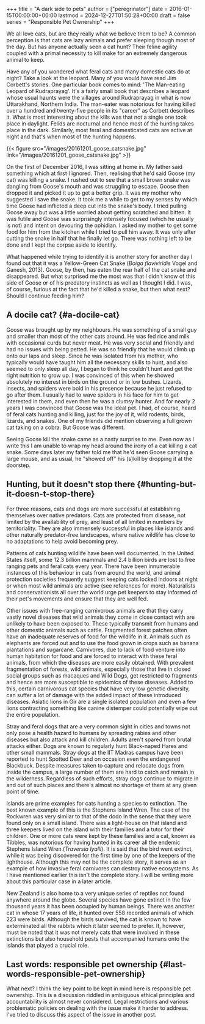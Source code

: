 +++
title = "A dark side to pets"
author = ["peregrinator"]
date = 2016-01-15T00:00:00+00:00
lastmod = 2024-12-27T01:50:28+00:00
draft = false
series = "Responsible Pet Ownership"
+++

We all love cats, but are they really what we believe them to be? A
common perception is that cats are lazy animals and prefer sleeping
though most of the day. But has anyone actually seen a cat hunt? Their
feline agility coupled with a primal necessity to kill make for an
extremely dangerous animal to keep.

Have any of you wondered what feral cats and many domestic cats do at
night? Take a look at the leopard. Many of you would have read Jim
Corbett's stories. One particular book comes to mind: 'The Man-eating
Leopard of Rudraprayag'. It's a fairly small book that describes a
leopard whose usual haunts were the villages around Rudraprayag in
what is now Uttarakhand, Northern India. The man-eater was notorious
for having killed over a hundred and twenty-five people in its
"career" as Corbett describes it. What is most interesting about the
kills was that not a single one took place in daylight. Felids are
nocturnal and hence most of the hunting takes place in the
dark. Similarly, most feral and domesticated cats are active at night
and that's when most of the hunting happens.

{{< figure src="/images/20161201_goose_catsnake.jpg" link="/images/20161201_goose_catsnake.jpg" >}}

On the first of December 2016, I was sitting at home in. My father
said something which at first I ignored. Then, realising that he'd
said Goose (my cat) was killing a snake. I rushed out to see that a
small brown snake was dangling from Goose's mouth and was struggling
to escape. Goose then dropped it and picked it up to get a better
grip. It was my mother who suggested I save the snake. It took me a
while to get to my senses by which time Goose had inflicted a deep cut
into the snake's body. I tried pulling Goose away but was a little
worried about getting scratched and bitten. It was futile and Goose
was surprisingly intensely focused (which he usually is not) and
intent on devouring the ophidian. I asked my mother to get some food
for him from the kitchen while I tried to pull him away. It was only
after cutting the snake in half that he finally let go. There was
nothing left to be done and I kept the corpse aside to identify.

What happened while trying to identify it is another story for another
day I found out that it was a Yellow-Green Cat Snake (_Boiga
flaviviridis_ Vogel and Ganesh, 2013). Goose, by then, has eaten the
rear half of the cat snake and disappeared. But what surprised me the
most was that I didn't know of this side of Goose or of his predatory
instincts as well as I thought I did. I was, of course, furious at the
fact that he'd killed a snake, but then what next? Should I continue
feeding him?


## A docile cat? {#a-docile-cat}

Goose was brought up by my neighbours. He was something of a small guy
and smaller than most of the other cats around. He was fed rice and
milk with occasional curds but never meat. He was very social and
friendly and had no issues with being petted. He was so friendly that
he would climb up onto our laps and sleep. Since he was isolated from
his mother, who typically would have taught him all the necessary
skills to hunt, and also seemed to only sleep all day, I began to
think he couldn't hunt and get the right nutrition to grow up. I was
convinced of this when he showed absolutely no interest in birds on
the ground or in low bushes. Lizards, insects, and spiders were bold
in his presence because he just refused to go after them. I usually
had to wave spiders in his face for him to get interested in them, and
even then he was a clumsy hunter. And for nearly 2 years I was
convinced that Goose was the ideal pet. I had, of course, heard of
feral cats hunting and killing, just for the joy of it, wild rodents,
birds, lizards, and snakes. One of my friends did mention observing a
full grown cat taking on a cobra. But Goose was different.

Seeing Goose kill the snake came as a nasty surprise to me. Even now
as I write this I am unable to wrap my head around the irony of a cat
killing a cat snake. Some days later my father told me that he'd seen
Goose carrying a large mouse, and as usual, he "showed off" his
(s)kill by dropping it at the doorstep.


## Hunting, but it doesn't stop there {#hunting-but-it-doesn-t-stop-there}

For three reasons, cats and dogs are more successful at establishing
themselves over native predators. Cats are protected from disease, not
limited by the availability of prey, and least of all limited in
numbers by territoriality. They are also immensely successful in
places like islands and other naturally predator-free landscapes,
where native wildlife has close to no adaptations to help avoid
becoming prey.

Patterns of cats hunting wildlife have been well documented. In the
United States itself, some 12.3 billion mammals and 2.4 billion birds
are lost to free ranging pets and feral cats every year. There have
been innumerable instances of this behaviour in cats from around the
world, and animal protection societies frequently suggest keeping cats
locked indoors at night or when most wild animals are active (see
references for more). Naturalists and conservationists all over the
world urge pet keepers to stay informed of their pet's movements and
ensure that they are well fed.

Other issues with free-ranging carnivorous animals are that they carry
vastly novel diseases that wild animals they come in close contact
with are unlikely to have been exposed to. These typically transmit
from humans and other domestic animals such as cattle. Fragmented
forest patches often have an inadequate reserves of food for the
wildlife in it. Animals such as elephants are forced out and to use
the food grown in crops such as banana plantations and
sugarcane. Carnivores, due to lack of food venture into human
habitation for food and are forced to interact with these feral
animals, from which the diseases are more easily obtained. With
prevalent fragmentation of forests, wild animals, especially those
that live in closed social groups such as macaques and Wild Dogs, get
restricted to fragments and hence are more susceptible to epidemics of
these diseases. Added to this, certain carnivorous cat species that
have very low genetic diversity, can suffer a lot of damage with the
added impact of these introduced diseases. Asiatic lions in Gir are a
single isolated population and even a few lions contracting something
like canine distemper could potentially wipe out the entire
population.

Stray and feral dogs that are a very common sight in cities and towns
not only pose a health hazard to humans by spreading rabies and other
diseases but also attack and kill children. Adults aren't spared from
brutal attacks either. Dogs are known to regularly hunt Black-naped
Hares and other small mammals. Stray dogs at the IIT Madras campus
have been reported to hunt Spotted Deer and on occasion even the
endangered Blackbuck. Despite measures taken to capture and relocate
dogs from inside the campus, a large number of them are hard to catch
and remain in the wilderness. Regardless of such efforts, stray dogs
continue to migrate in and out of such places and there's almost no
shortage of them at any given point of time.

Islands are prime examples for cats hunting a species to
extinction. The best known example of this is the Stephens Island
Wren. The case of the Rockwren was very similar to that of the dodo in
the sense that they were found only on a small island. There was a
light-house on that island and three keepers lived on the island with
their families and a tutor for their children. One or more cats were
kept by these families and a cat, known as Tibbles, was notorious for
having hunted in its career all the endemic Stephens Island Wren
(_Traversia lyalli_). It is said that the bird went extinct,
while it was being discovered for the first time by one of the keepers
of the lighthouse. Although this may not be the complete story, it
serves as an example of how invasive feral carnivores can destroy
native ecosystems. As I have mentioned earlier this isn't the complete
story. I will be writing more about this particular case in a later
article.

New Zealand is also home to a very unique series of reptiles not found
anywhere around the globe. Several species have gone extinct in the
few thousand years it has been occupied by human beings. There was
another cat in whose 17 years of life, it hunted over 558 recorded
animals of which 223 were birds. Although the birds survived, the cat
is known to have exterminated all the rabbits which it later seemed to
prefer. It, however, must be noted that it was not merely cats that
were involved in these extinctions but also household pests that
accompanied humans onto the islands that played a crucial role.


## Last words: responsible pet ownership {#last-words-responsible-pet-ownership}

What next? I think the key point to be kept in mind here is
responsible pet ownership. This is a discussion riddled in ambiguous
ethical principles and accountability is almost never
considered. Legal restrictions and various problematic policies on
dealing with the issue make it harder to address. I've tried to
discuss this aspect of the issue in another post.

